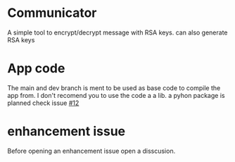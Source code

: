 # Communicator
A simple tool to encrypt/decrypt message with RSA keys. can also generate RSA keys
# App code
The main and dev branch is ment to be used as base code to compile the app from. I don't recomend you to use the code a a lib. a pyhon package is planned check issue [#12](https://github.com/Overcop/Communicator/issues/12)
# enhancement issue
Before opening an enhancement issue open a disscusion.
